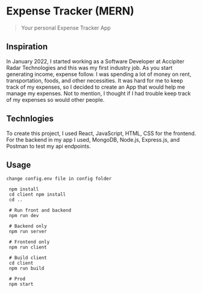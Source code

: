 # Expense Tracker (MERN)

> Your personal Expense Tracker App

## Inspiration
In January 2022, I started working as a Software Developer at Accipiter Radar Technologies and this was my first industry job. As you start generating income, expense follow. I was spending a lot of money on  rent, transportation, foods, and other necessities. It was hard for me to keep track of my expenses, so I decided to create an App that would help me manage my expenses. Not to mention, I thought if I had trouble keep track of my expenses so would other people.

## Technlogies
To create this project, I used React, JavaScript, HTML, CSS for the frontend. For the backend in my app I used, MongoDB, Node.js, Express.js, and Postman to test my api endpoints. 

## Usage

```
change config.env file in config folder
```

```
 npm install
 cd client npm install
 cd ..
 
 # Run front and backend
 npm run dev
 
 # Backend only
 npm run server
 
 # Frontend only
 npm run client
 
 # Build client
 cd client
 npm run build
 
 # Prod
 npm start
```
